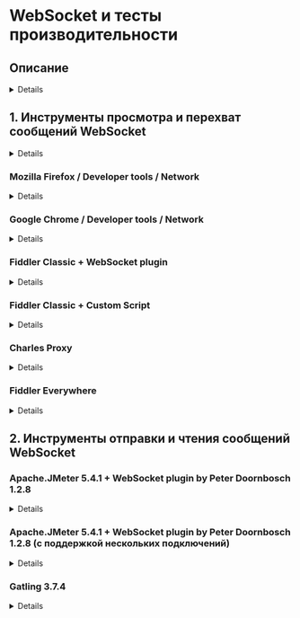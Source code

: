 # WebSocket и тесты производительности

## Описание
<details>  
Протокол WebSocket добавил интерактивности веб-приложениям и стал встречаться всё чаще и чаще в работе инженера. С разными сочетаниями протоколов и форматов, например, STOMP + JSON или свой протокол + protobuf.

Я расскажу про инструменты работы с WebSocket.

Как посмотреть отправляемые и получаемые сообщения. Как удобнее измерять длительность процесса, который использует WebSocket. Как изучать взаимосвязи запросов и ответов. Как работать с WebSocket из инструментов нагрузки. Как реализовать поддержку нескольких подключений одновременно.

Вы узнаете про преимущества и недостатки инструментов работы с WebSocket из моего опыта, опыта аудитории и сможете поделиться своей историей
</details>

## 1. Инструменты просмотра и перехват сообщений WebSocket
<details>
  
- Browser / Developer tools / Network 
  - Mozilla Firefox
  - Google Chrome
- Fiddler Classic + WebSocket plugin
- Fiddler Classic + Custom Script
- Charles Proxy
- Fiddler Everywhere

</details>

### Mozilla Firefox / Developer tools / Network
<details>
</details>

### Google Chrome / Developer tools / Network
<details>
</details>

### Fiddler Classic + WebSocket plugin
<details>
</details>

### Fiddler Classic + Custom Script
<details>
</details>

### Charles Proxy
<details>
</details>

### Fiddler Everywhere
<details>
</details>

## 2. Инструменты отправки и чтения сообщений WebSocket

### Apache.JMeter 5.4.1 + WebSocket plugin by Peter Doornbosch 1.2.8

<details>
  
#### Подключение к WebSocket в Apache.JMeter

#### Отправка сообщения

#### Чтение сообщения

#### ! Ожидание нужного ответа

#### ! Пропуск ненужных ответов

#### Поддержка подключения Ping/Pong

#### Закрытие подключения клиентом

#### ! Обработка ошибки неожиданного закрытия подключения сервером
  
</details>


### Apache.JMeter 5.4.1 + WebSocket plugin by Peter Doornbosch 1.2.8 (с поддержкой нескольких подключений)

<details>

#### ! Сборка плагина

#### ! Добавление плагина в проект с jmeter-maven-plugin 2.9.*

#### Активация поддержки нескольких подключений

#### Указание имени подключения

#### Подключение к WebSocket с указанием имени сокета

#### Отправка сообщения с указанием имени сокета

#### Чтение сообщения с указанием имени сокета

</details>

### Gatling 3.7.4

<details>

#### Подключение к WebSocket с указанием имени сокета

#### Отправка сообщения с указанием имени сокета

#### Чтение сообщения с указанием имени сокета

</details>
